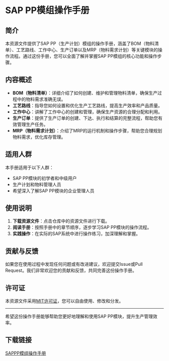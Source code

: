 # SAP PP模组操作手册

## 简介
本资源文件提供了SAP PP（生产计划）模组的操作手册，涵盖了BOM（物料清单）、工艺路线、工作中心、生产订单以及MRP（物料需求计划）等关键模块的操作流程。通过这份手册，您可以全面了解并掌握SAP PP模组的核心功能和操作步骤。

## 内容概述
- **BOM（物料清单）**：详细介绍了如何创建、维护和管理物料清单，确保生产过程中的物料需求准确无误。
- **工艺路线**：指导您如何设置和优化生产工艺路线，提高生产效率和产品质量。
- **工作中心**：讲解了工作中心的创建和管理，确保生产资源的合理分配和利用。
- **生产订单**：提供了生产订单的创建、下达、执行和结算的完整流程，帮助您有效管理生产任务。
- **MRP（物料需求计划）**：介绍了MRP的运行机制和操作步骤，帮助您合理规划物料需求，优化库存管理。

## 适用人群
本手册适用于以下人群：
- SAP PP模块的初学者和中级用户
- 生产计划和物料管理人员
- 希望深入了解SAP PP模块的企业管理人员

## 使用说明
1. **下载资源文件**：点击仓库中的资源文件进行下载。
2. **阅读手册**：按照手册中的章节顺序，逐步学习SAP PP模块的操作流程。
3. **实践操作**：在实际的SAP系统中进行操作练习，加深理解和掌握。

## 贡献与反馈
如果您在使用过程中发现任何问题或有改进建议，欢迎提交Issue或Pull Request。我们非常欢迎您的贡献和反馈，共同完善这份操作手册。

## 许可证
本资源文件采用[MIT许可证](LICENSE)，您可以自由使用、修改和分发。

---
希望这份操作手册能够帮助您更好地理解和使用SAP PP模块，提升生产管理效率。

## 下载链接

[SAPPP模组操作手册](https://pan.quark.cn/s/2db0d2ee78e4)